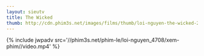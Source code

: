 ```yaml
---
layout: sieutv
title: The Wicked
thumb: http://cdn.phim3s.net/images/films/thumb/loi-nguyen-the-wicked-2013.jpg
---
```

{% include jwpadv src='//phim3s.net/phim-le/loi-nguyen_4708/xem-phim//video.mp4' %}